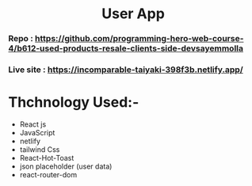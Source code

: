 # <div align= "center">User App</div>

### Repo : https://github.com/programming-hero-web-course-4/b612-used-products-resale-clients-side-devsayemmolla

### Live site : https://incomparable-taiyaki-398f3b.netlify.app/

# Thchnology Used:-

- React js
- JavaScript
- netlify
- tailwind Css
- React-Hot-Toast
- json placeholder (user data)
- react-router-dom
